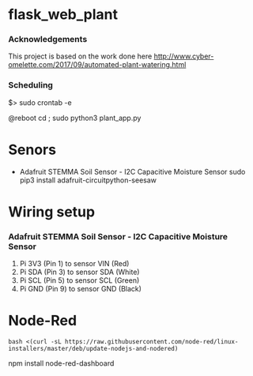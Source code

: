 # flask_web_plant


### Acknowledgements
This project is based on the work done here http://www.cyber-omelette.com/2017/09/automated-plant-watering.html


### Scheduling
$> sudo crontab -e

@reboot cd <your path to plant_app>; sudo python3 plant_app.py


# Senors
* Adafruit STEMMA Soil Sensor - I2C Capacitive Moisture Sensor
sudo pip3 install adafruit-circuitpython-seesaw

# Wiring setup
### Adafruit STEMMA Soil Sensor - I2C Capacitive Moisture Sensor
1. Pi 3V3 (Pin 1) to sensor VIN (Red)
2. Pi SDA (Pin 3) to sensor SDA (White)
3. Pi SCL (Pin 5) to sensor SCL (Green)
4. Pi GND (Pin 9) to sensor GND (Black)


# Node-Red

```
bash <(curl -sL https://raw.githubusercontent.com/node-red/linux-installers/master/deb/update-nodejs-and-nodered)
```
npm install node-red-dashboard

